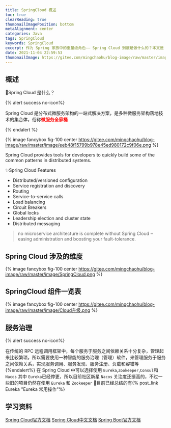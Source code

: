 ```yaml
---
title: SpringCloud 概述
toc: true
clearReading: true
thumbnailImagePosition: bottom
metaAlignment: center
categories: Java
tags: SpringCloud
keywords: SpringCloud
excerpt: 作为 Spring 家族中的重量级角色—— Spring Cloud 到底是做什么的？本文是 Spring Cloud 学习的入口
date: 2021-11-04 22:59:53
thumbnailImage: https://gitee.com/mingchaohu/blog-image/raw/master/image/springcloudAlibaba.jpg
---
```

<!-- toc -->

## 概述

:thinking:Spring Cloud 是什么？

{% alert success no-icon%}

Spring Cloud 是分布式微服务架构的一站式解决方案，是多种微服务架构落地技术的集合体，俗称<font style="color:red;font-weight:bold">微服务全家桶</font>

{% endalert %}

{% image fancybox fig-100 center https://gitee.com/mingchaohu/blog-image/raw/master/image/eeb48f15799b978e45ed980172c9f06e.png %}


Spring Cloud provides tools for developers to quickly build some of the common patterns in distributed systems. 

:sparkles:Spring Cloud Features

- Distributed/versioned configuration
- Service registration and discovery
- Routing
- Service-to-service calls
- Load balancing
- Circuit Breakers
- Global locks
- Leadership election and cluster state
- Distributed messaging

> no microservice architecture is complete without Spring Cloud ‒ easing administration and boosting your fault-tolerance.

## Spring Cloud 涉及的维度

{% image fancybox fig-100 center https://gitee.com/mingchaohu/blog-image/raw/master/image/SpringCloud.png %}

## SpringCloud 组件一览表

{% image fancybox fig-100 center https://gitee.com/mingchaohu/blog-image/raw/master/image/Cloud升级.png %}

## 服务治理
{% alert success no-icon%}

在传统的 RPC 远程调用框架中，每个服务于服务之间依赖关系十分复杂，管理起来比较繁琐，所以需要使用一种智能的服务治理（管理）软件，来管理服务于服务之间依赖关系，实现服务调用、服务发现、服务注册、负载和容错等
{%endalert%}
在 Spring Cloud 中可以选择使用 `Eureka`,`Zookeeper`,`Consul`和`Nacos` 其中 `Eureka`已经停更，所以目前社区新星 `Nacos` 关注度还挺高的，不过一些旧的项目仍然在使用 `Eureka` 和 `Zookeeper`
:book:目前已经总结的有{% post_link Eureka "Eureka 常用操作"%}
## 学习资料

[Spring Cloud官方文档](https://cloud.spring.io/spring-cloud-static/Hoxton.SR1/reference/htmlsingle/)
[Spring Cloud中文文档](https://www.bookstack.cn/read/spring-cloud-docs/docs-index.md)
[Spring Boot官方文档](https://docs.spring.io/spring-boot/docs/2.2.2.RELEASE/reference/htmlsingle/)

